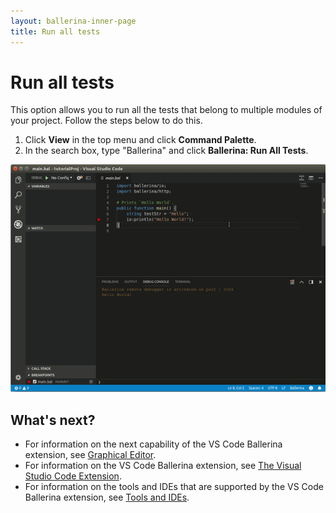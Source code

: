 ```yaml
---
layout: ballerina-inner-page
title: Run all tests
---
```


# Run all tests

This option allows you to run all the tests that belong to multiple modules of your project. Follow the steps below to do this.

1. Click **View** in the top menu and click **Command Palette**.
2. In the search box, type "Ballerina" and click **Ballerina: Run All Tests**.

![Run all tests](../../images/run-all-tests.gif)

## What's next?

- For information on the next capability of the VS Code Ballerina extension, see [Graphical Editor](graphical-editor.md).
- For information on the VS Code Ballerina extension, see [The Visual Studio Code Extension](../vscode-plugin.md).
- For information on the tools and IDEs that are supported by the VS Code Ballerina extension, see [Tools and IDEs](../../tools-ides.md).
